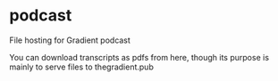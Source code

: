 # podcast
File hosting for Gradient podcast

You can download transcripts as pdfs from here, though its purpose is mainly to serve files to thegradient.pub
